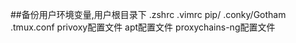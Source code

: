##备份用户环境变量,用户根目录下
.zshrc
.vimrc
pip/
.conky/Gotham
.tmux.conf
privoxy配置文件
apt配置文件
proxychains-ng配置文件
